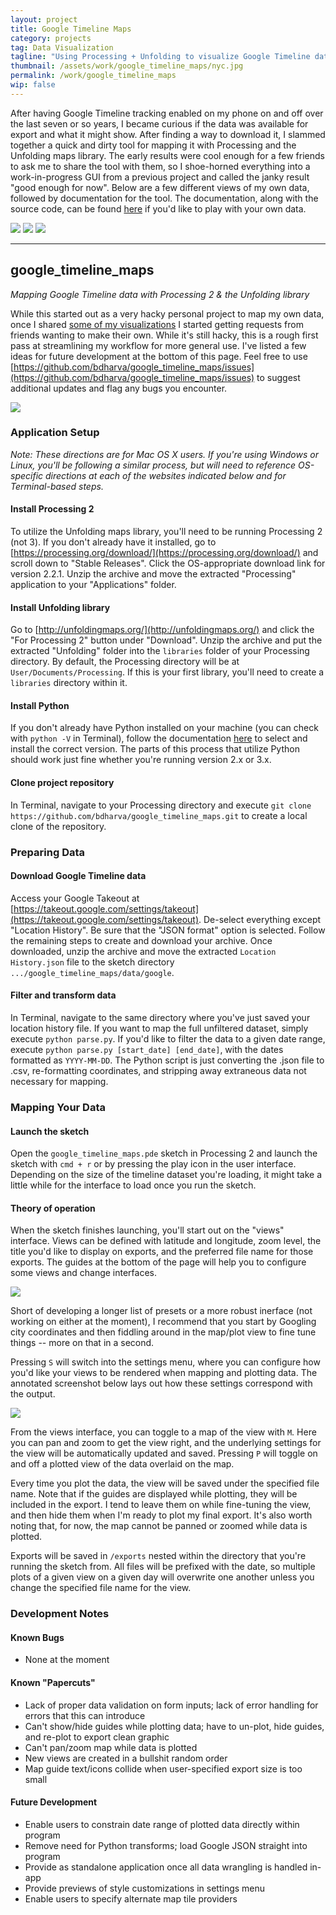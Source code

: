 ```yaml
---
layout: project
title: Google Timeline Maps
category: projects
tag: Data Visualization
tagline: "Using Processing + Unfolding to visualize Google Timeline data"
thumbnail: /assets/work/google_timeline_maps/nyc.jpg
permalink: /work/google_timeline_maps
wip: false
---
```


After having Google Timeline tracking enabled on my phone on and off over the last seven or so years, I became curious if the data was available for export and what it might show. After finding a way to download it, I slammed together a quick and dirty tool for mapping it with Processing and the Unfolding maps library. The early results were cool enough for a few friends to ask me to share the tool with them, so I shoe-horned everything into a work-in-progress GUI from a previous project and called the janky result "good enough for now". Below are a few different views of my own data, followed by documentation for the tool. The documentation, along with the source code, can be found [here](https://github.com/bdharva/google_timeline_maps) if you'd like to play with your own data.

![](/assets/work/google_timeline_maps/bos.jpg)
![](/assets/work/google_timeline_maps/nyc.jpg)
![](/assets/work/google_timeline_maps/usa.jpg)

---

## google_timeline_maps
_Mapping Google Timeline data with Processing 2 & the Unfolding library_

While this started out as a very hacky personal project to map my own data, once I shared [some of my visualizations](https://www.instagram.com/p/Bsl9pEoH_rf/) I started getting requests from friends wanting to make their own. While it's still hacky, this is a rough first pass at streamlining my workflow for more general use. I've listed a few ideas for future development at the bottom of this page. Feel free to use [https://github.com/bdharva/google_timeline_maps/issues](https://github.com/bdharva/google_timeline_maps/issues) to suggest additional updates and flag any bugs you encounter.

![](/assets/work/google_timeline_maps/hero.png)

### Application Setup

_Note: These directions are for Mac OS X users. If you're using Windows or Linux, you'll be following a similar process, but will need to reference OS-specific directions at each of the websites indicated below and for Terminal-based steps._

#### Install Processing 2

To utilize the Unfolding maps library, you'll need to be running Processing 2 (not 3). If you don't already have it installed, go to [https://processing.org/download/](https://processing.org/download/) and scroll down to "Stable Releases". Click the OS-appropriate download link for version 2.2.1. Unzip the archive and move the extracted "Processing" application to your "Applications" folder.

#### Install Unfolding library

Go to [http://unfoldingmaps.org/](http://unfoldingmaps.org/) and click the "For Processing 2" button under "Download". Unzip the archive and put the extracted "Unfolding" folder into the `libraries` folder of your Processing directory. By default, the Processing directory will be at `User/Documents/Processing`. If this is your first library, you'll need to create a `libraries` directory within it.

#### Install Python

If you don't already have Python installed on your machine (you can check with `python -V` in Terminal), follow the documentation [here](https://wiki.python.org/moin/BeginnersGuide/Download) to select and install the correct version. The parts of this process that utilize Python should work just fine whether you're running version 2.x or 3.x.

#### Clone project repository

In Terminal, navigate to your Processing directory and execute `git clone https://github.com/bdharva/google_timeline_maps.git` to create a local clone of the repository.

### Preparing Data

#### Download Google Timeline data

Access your Google Takeout at [https://takeout.google.com/settings/takeout](https://takeout.google.com/settings/takeout). De-select everything except "Location History". Be sure that the "JSON format" option is selected. Follow the remaining steps to create and download your archive. Once downloaded, unzip the archive and move the extracted `Location History.json` file to the sketch directory `.../google_timeline_maps/data/google`.

#### Filter and transform data

In Terminal, navigate to the same directory where you've just saved your location history file. If you want to map the full unfiltered dataset, simply execute `python parse.py`. If you'd like to filter the data to a given date range, execute `python parse.py [start_date] [end_date]`, with the dates formatted as `YYYY-MM-DD`. The Python script is just converting the .json file to .csv, re-formatting coordinates, and stripping away extraneous data not necessary for mapping.

### Mapping Your Data

#### Launch the sketch

Open the `google_timeline_maps.pde` sketch in Processing 2 and launch the sketch with `cmd + r` or by pressing the play icon in the user interface. Depending on the size of the timeline dataset you're loading, it might take a little while for the interface to load once you run the sketch.

#### Theory of operation

When the sketch finishes launching, you'll start out on the "views" interface. Views can be defined with latitude and longitude, zoom level, the title you'd like to display on exports, and the preferred file name for those exports. The guides at the bottom of the page will help you to configure some views and change interfaces.

![](/assets/work/google_timeline_maps/views.png)

Short of developing a longer list of presets or a more robust inerface (not working on either at the moment), I recommend that you start by Googling city coordinates and then fiddling around in the map/plot view to fine tune things -- more on that in a second.

Pressing `S` will switch into the settings menu, where you can configure how you'd like your views to be rendered when mapping and plotting data. The annotated screenshot below lays out how these settings correspond with the output.

![](/assets/work/google_timeline_maps/settings.png)

From the views interface, you can toggle to a map of the view with `M`. Here you can pan and zoom to get the view right, and the underlying settings for the view will be automatically updated and saved. Pressing `P` will toggle on and off a plotted view of the data overlaid on the map.

Every time you plot the data, the view will be saved under the specified file name. Note that if the guides are displayed while plotting, they will be included in the export. I tend to leave them on while fine-tuning the view, and then hide them when I'm ready to plot my final export. It's also worth noting that, for now, the map cannot be panned or zoomed while data is plotted.

Exports will be saved in `/exports` nested within the directory that you're running the sketch from. All files will be prefixed with the date, so multiple plots of a given view on a given day will overwrite one another unless you change the specified file name for the view.

### Development Notes

#### Known Bugs

*	None at the moment

#### Known "Papercuts"

*	Lack of proper data validation on form inputs; lack of error handling for errors that this can introduce
*	Can't show/hide guides while plotting data; have to un-plot, hide guides, and re-plot to export clean graphic
*	Can't pan/zoom map while data is plotted
*	New views are created in a bullshit random order
*	Map guide text/icons collide when user-specified export size is too small

#### Future Development

*	Enable users to constrain date range of plotted data directly within program
*	Remove need for Python transforms; load Google JSON straight into program
*	Provide as standalone application once all data wrangling is handled in-app
*	Provide previews of style customizations in settings menu
*	Enable users to specify alternate map tile providers
